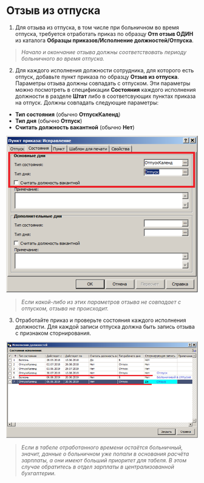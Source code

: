 # Отзыв из отпуска

1. Для отзыва из отпуска, в том числе при больничном во время отпуска, требуется отработать приказ по образцу **Отп отзыв ОДИН** из каталога **Образцы приказов/Исполнение должностей/Отпуска**.

> _Начало и окончание отзыва должны соответствовать периоду больничного во время отпуска._

2. Для каждого исполнения должности сотрудника, для которого есть отпуск, добавьте пункт приказа по образцу **Отзыв из отпуска**. Параметры отзыва должны совпадать с отпуском. Эти параметры можно посмотреть в спецификации **Состояния** каждого исполнения должности в разделе **Штат** либо в соответсвующих пунктах приказа на отпуск. Должны совпадать следующие параметры:

* **Тип состояния** (обычно **ОтпускКаленд**)
* **Тип дня** (обычно **Отпуск**)
* **Считать должность вакантной** (обычно **Нет**)

![Состояния пункта приказа](images/sostoyanie_punkta_prikaza.png)

> _Если какой-либо из этих параметров отзыва не совпадает с отпуском, отзыва не происходит._

3. Отработайте приказ и проверьте состояния каждого исполнения должности. Для каждой записи отпуска должна быть запись отзыва с признаком сторнирования.

![Состояния исполнения должности](images/sostoyanie_id.png)

> _Если в табеле отработанного времени остаётся больничный, значит, данные о больничном уже попали в основания расчёта зарплаты, а они имеют больший приоритет для табеля. В этом случае обратитесь в отдел зарплаты в централизованной бухгалтерии._